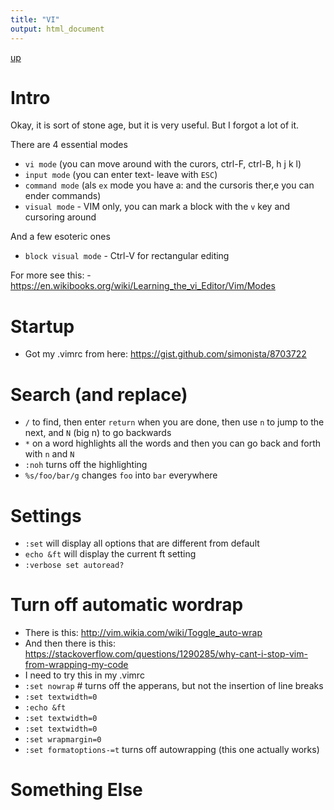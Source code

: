 ```yaml
---
title: "VI"
output: html_document
---
```

[up](https://mikewise2718.github.io/markdowndocs/)

# Intro
Okay, it is sort of stone age, but it is very useful. But I forgot a lot of it.

There are 4 essential modes

- `vi mode` (you can move around with the curors, ctrl-F, ctrl-B, h j k l)
- `input mode` (you can enter text- leave with `ESC`)
- `command mode` (als `ex` mode you have a: and the cursoris ther,e you can ender commands)
- `visual mode` - VIM only, you can mark a block with the `v` key and cursoring around

And a few esoteric ones
- `block visual mode` - Ctrl-V for rectangular editing

For more see this: - https://en.wikibooks.org/wiki/Learning_the_vi_Editor/Vim/Modes


# Startup
- Got my .vimrc from here:  https://gist.github.com/simonista/8703722 

# Search  (and replace)
- `/` to find, then enter `return` when you are done, then use `n` to jump to the next, and `N` (big n) to go backwards
- `*` on a word highlights all the words and then you can go back and forth with `n` and `N`
- `:noh` turns off the highlighting
- `%s/foo/bar/g` changes `foo` into `bar` everywhere

# Settings
- `:set` will display all options that are different from default
-  `echo &ft` will display the current ft setting
- `:verbose set autoread?`



# Turn off automatic wordrap
- There is this: http://vim.wikia.com/wiki/Toggle_auto-wrap
- And then there is this: https://stackoverflow.com/questions/1290285/why-cant-i-stop-vim-from-wrapping-my-code 
- I need to try this in my .vimrc
- `:set nowrap`  # turns off the apperans, but not the insertion of line breaks
- `:set textwidth=0`
- `:echo &ft`
- `:set textwidth=0 `
- `:set textwidth=0 `
- `:set wrapmargin=0`
- `:set formatoptions-=t` turns off autowrapping (this one actually works)

# Something Else
